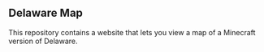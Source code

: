 ## Delaware Map

This repository contains a website that lets you view a map of a Minecraft version of Delaware.
